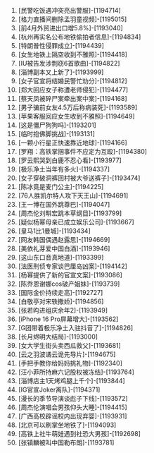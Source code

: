 
1. [民警吃饭遇冲突亮出警服]-[1194714]
1. [格力直播间删除孟羽童视频]-[1195015]
1. [前4月外贸进出口增5.8%]-[1193040]
1. [杭州再实名公布地铁偷拍者信息]-[1194834]
1. [特朗普性侵罪成立]-[1194439]
1. [女生地铁上隔空收到不雅照]-[1194418]
1. [IU被告发涉剽窃6首歌曲]-[1194822]
1. [淄博副本又上新了]-[1193999]
1. [女子官宣将结婚民警忙劝分]-[1194812]
1. [郑大回应女子称遭老师侵犯]-[1194477]
1. [蔡天凤被碎尸案牵出案中案]-[1194168]
1. [男子骗前女友4.5万后称病装死]-[1193589]
1. [苹果客服回应女生收到不雅照]-[1194649]
1. [这是僵尸狗狗吗]-[1193201]
1. [临时抱佛脚挑战]-[1193131]
1. [一颗小行星正快速靠近地球]-[1194166]
1. [罗翔：高铁掌掴事件不应定为互殴]-[1194380]
1. [罗云熙哭到白鹿不忍心看]-[1193977]
1. [极乐净土当年有多火]-[1194337]
1. [女子穿破洞裤回村被大爷送裤子]-[1193474]
1. [陈冰竟是麦门公主]-[1194225]
1. [76人胜凯尔特人攻下天王山]-[1194691]
1. [王一博在国外跳尊巴]-[1194047]
1. [周杰伦刘畊宏跳本草纲目]-[1193799]
1. [疑似杨幂母亲已成立娱乐公司]-[1193667]
1. [皇马1比1曼城]-[1193434]
1. [网友韩国偶遇赵露思]-[1194669]
1. [美依礼芽爱中国白酒]-[1193946]
1. [这山东口音真地道]-[1193399]
1. [法医刑侦专家谈巴厘岛凶案]-[1194142]
1. [杨幂提供了新的官宣文案]-[1193086]
1. [陈乔恩谢娜cos破产姐妹]-[1193739]
1. [国际金价持续走高]-[1192727]
1. [白敬亭对宋轶撒娇]-[1194856]
1. [张若昀进组庆余年2]-[1193949]
1. [iPhone 16 Pro屏幕增大]-[1193562]
1. [G团带着极乐净土入驻抖音了]-[1194826]
1. [长月烬明大结局]-[1193000]
1. [女大学生街头卖西瓜救父]-[1193681]
1. [云之羽波谲云诡先导片]-[1194675]
1. [手把手教你给妈妈挑礼物]-[1192340]
1. [汪小菲所持麻六记股权被冻结]-[1193764]
1. [淄博店主1天烤鸡腿上千个]-[1193844]
1. [IG官宣Joker离队]-[1194371]
1. [漫长的季节导演谈彪子下线]-[1193572]
1. [周杰伦演唱会男孩仰头大睡]-[1194415]
1. [广西高校辟谣校内出现弃婴]-[1193931]
1. [北京可以刷掌坐地铁了]-[1194093]
1. [高铁上社牛萌娃遇到社恐大男孩]-[1192698]
1. [张镇麟被叫中国勒布朗]-[1193781]